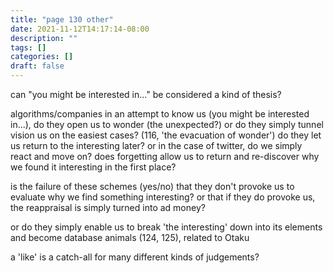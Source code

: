 ```yaml
---
title: "page 130 other"
date: 2021-11-12T14:17:14-08:00
description: ""
tags: []
categories: []
draft: false
---
```


can "you might be interested in..." be considered a kind of thesis?

algorithms/companies in an attempt to know us (you might be interested in...), do they open us to wonder (the unexpected?) or do they simply tunnel vision us on the easiest cases? (116, 'the evacuation of wonder')
do they let us return to the interesting later? or in the case of twitter, do we simply react and move on?
does forgetting allow us to return and re-discover why we found it interesting in the first place?



is the failure of these schemes (yes/no) that they don't provoke us to evaluate why we find something interesting? or that if they do provoke us, the reappraisal is simply turned into ad money?

or do they simply enable us to break 'the interesting' down into its elements and become database animals (124, 125), related to Otaku

a 'like' is a catch-all for many different kinds of judgements? 